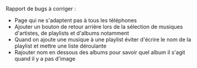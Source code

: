 Rapport de bugs à corriger :
- Page qui ne s'adaptent pas à tous les téléphones
- Ajouter un bouton de retour arrière lors de la sélection de musiques d'artistes, de playlists et d'albums notamment
- Quand on ajoute une musique à une playlist éviter d'écrire le nom de la playlist et mettre une liste déroulante
- Rajouter nom en dessous des albums pour savoir quel album il s'agit quand il y a pas d'image
